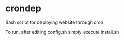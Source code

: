 # crondep
Bash script for deploying website through cron

To run, after editing config.sh
simply execute install.sh
